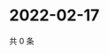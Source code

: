 # 2022-02-17

共 0 条

<!-- BEGIN WEIBO -->
<!-- 最后更新时间 Thu Feb 17 2022 21:08:26 GMT+0800 (China Standard Time) -->

<!-- END WEIBO -->
